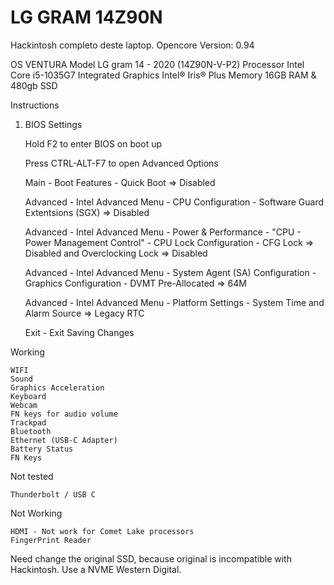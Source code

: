 # LG GRAM 14Z90N
Hackintosh completo deste laptop. 
Opencore Version: 0.94

OS 	VENTURA
Model 	LG gram 14 - 2020 (14Z90N-V-P2)
Processor 	Intel Core i5-1035G7
Integrated Graphics 	Intel® Iris® Plus
Memory 	16GB RAM & 480gb SSD

Instructions

1. BIOS Settings

    Hold F2 to enter BIOS on boot up
   
    Press CTRL-ALT-F7 to open Advanced Options
   
    Main - Boot Features - Quick Boot => Disabled
   
    Advanced - Intel Advanced Menu - CPU Configuration - Software Guard Extentsions (SGX) => Disabled
   
    Advanced - Intel Advanced Menu - Power & Performance - "CPU - Power Management Control" - CPU Lock Configuration - CFG Lock => Disabled and Overclocking Lock => Disabled
   
    Advanced - Intel Advanced Menu - System Agent (SA) Configuration - Graphics Configuration - DVMT Pre-Allocated => 64M
   
    Advanced - Intel Advanced Menu - Platform Settings - System Time and Alarm Source => Legacy RTC
   
    Exit - Exit Saving Changes

Working

    WIFI
    Sound
    Graphics Acceleration
    Keyboard
    Webcam
    FN keys for audio volume
    Trackpad
    Bluetooth
    Ethernet (USB-C Adapter)
    Battery Status
    FN Keys

Not tested
    
    Thunderbolt / USB C

Not Working

    HDMI - Not work for Comet Lake processors
    FingerPrint Reader

Need change the original SSD, because original is incompatible with Hackintosh. Use a NVME Western Digital. 
    
